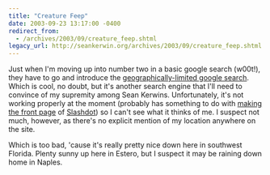```yaml
---
title: "Creature Feep"
date: 2003-09-23 13:17:00 -0400
redirect_from:
  - /archives/2003/09/creature_feep.shtml
legacy_url: http://seankerwin.org/archives/2003/09/creature_feep.shtml
---
```

<p>Just when I'm moving up into number two in a basic google search (w00t!), they have to go and introduce the <a href="http://labs.google.com/location/index.html">geographically-limited google search</a>.  Which is cool, no doubt, but it's another search engine that I'll need to convince of my supremity among Sean Kerwins.  Unfortunately, it's not working properly at the moment (probably has something to do with <a href="http://slashdot.org/article.pl?sid=03/09/23/1415235&mode=nested&tid=126&tid=95">making the front page</a> of <a href="http://slashdot.org">Slashdot</a>) so I can't see what it thinks of me.  I suspect not much, however, as there's no explicit mention of my location anywhere on the site.</p>

<p>Which is too bad, 'cause it's really pretty nice down here in southwest Florida.  Plenty sunny up here in Estero, but I suspect it may be raining down home in Naples.</p>
